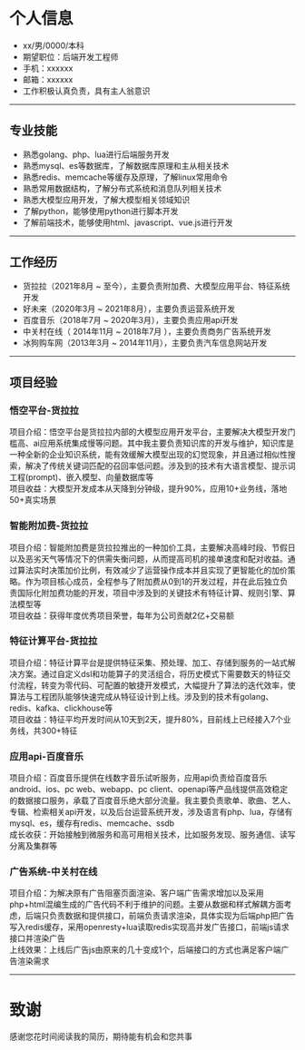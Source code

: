 # 个人信息
 - xx/男/0000/本科
 - 期望职位：后端开发工程师
 - 手机：xxxxxx
 - 邮箱：xxxxxx
 - 工作积极认真负责，具有主人翁意识

---

## 专业技能
- 熟悉golang、php、lua进行后端服务开发
- 熟悉mysql、es等数据库，了解数据库原理和主从相关技术
- 熟悉redis、memcache等缓存及原理，了解linux常用命令
- 熟悉常用数据结构，了解分布式系统和消息队列相关技术
- 熟悉大模型应用开发，了解大模型相关领域知识
- 了解python，能够使用python进行脚本开发
- 了解前端技术，能够使用html、javascript、vue.js进行开发

---

## 工作经历
- 货拉拉（2021年8月 ~ 至今），主要负责附加费、大模型应用平台、特征系统开发
- 好未来（2020年3月 ~ 2021年8月），主要负责运营系统开发
- 百度音乐（2018年7月 ~ 2020年3月），主要负责应用api开发
- 中关村在线（ 2014年11月 ~ 2018年7月 ），主要负责商务广告系统开发
- 冰狗购车网（2013年3月 ~ 2014年11月），主要负责汽车信息网站开发

---

## 项目经验
### 悟空平台-货拉拉
项目介绍：悟空平台是货拉拉内部的大模型应用开发平台，主要解决大模型开发门槛高、ai应用系统集成慢等问题。其中我主要负责知识库的开发与维护，知识库是一种全新的企业知识系统，能有效缓解大模型出现的幻觉现象，并且通过相似性搜索，解决了传统关键词匹配的召回率低问题。涉及到的技术有大语言模型、提示词工程(prompt)、嵌入模型、向量数据库等  
项目收益：大模型开发成本从天降到分钟级，提升90%，应用10+业务线，落地50+真实场景

### 智能附加费-货拉拉
项目介绍：智能附加费是货拉拉推出的一种加价工具，主要解决高峰时段、节假日以及恶劣天气等情况下的供需失衡问题，从而提高司机的接单速度和配对收益。通过算法实时决策加价比例，有效减少了运营操作成本并且实现了更智能化的加价策略。作为项目核心成员，全程参与了附加费从0到1的开发过程，并在此后独立负责国际化附加费功能的开发，项目中涉及到的关键技术有特征计算、规则引擎、算法模型等  
项目收益：获得年度优秀项目荣誉，每年为公司贡献2亿+交易额

### 特征计算平台-货拉拉
项目介绍：特征计算平台是提供特征采集、预处理、加工、存储到服务的一站式解决方案。通过自定义dsl和功能算子的灵活组合，将历史模式下需要数天的特征交付流程，转变为零代码、可配置的敏捷开发模式，大幅提升了算法的迭代效率，使算法与工程团队能够快速完成从特征设计到上线。涉及到的技术有golang、redis、kafka、clickhouse等  
项目收益：特征平均开发时间从10天到2天，提升80%，目前线上已经接入7个业务线，共300+特征

### 应用api-百度音乐
项目介绍：百度音乐提供在线数字音乐试听服务，应用api负责给百度音乐android、ios、pc web、webapp、pc client、openapi等产品线提供高效稳定的数据接口服务，承载了百度音乐绝大部分流量。我主要负责歌单、歌曲、艺人、专辑、检索相关api开发，以及后台运营系统开发，涉及语言有php、lua，存储有mysql、es，缓存有redis、memcache、ssdb  
成长收获：开始接触到微服务和高可用相关技术，比如服务发现、服务通信、读写分离及集群等

### 广告系统-中关村在线
项目介绍：为解决原有广告阻塞页面渲染、客户端广告需求增加以及采用php+html混编生成的广告代码不利于维护的问题。主要从数据和样式解耦方面考虑，后端只负责数据和提供接口，前端负责请求渲染，具体实现为后端php把广告写入redis缓存，采用openresty+lua读取redis实现高并发广告接口，前端js请求接口并渲染广告  
上线效果：上线后广告js由原来的几十变成1个，后端接口的方式也满足客户端广告渲染需求

---

# 致谢
感谢您花时间阅读我的简历，期待能有机会和您共事
